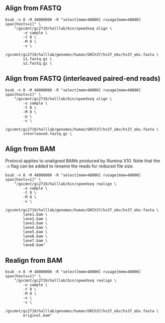 ## Align from FASTQ

```
bsub -n 8 -M 48000000 -R "select[mem>48000] rusage[mem=48000] span[hosts=1]" \
    "/gscmnt/gc2719/halllab/bin/speedseq align \
        -o sample \
        -t 8 \
        -M 8 \
        -v \
        /gscmnt/gc2719/halllab/genomes/human/GRCh37/hs37_ebv/hs37_ebv.fasta \
        s1.fastq.gz \
        s2.fastq.gz \
```

## Align from FASTQ (interleaved paired-end reads)

```
bsub -n 8 -M 48000000 -R "select[mem>48000] rusage[mem=48000] span[hosts=1]" \
    "/gscmnt/gc2719/halllab/bin/speedseq align \
        -o sample \
        -t 8 \
        -M 8 \
        -p \
        -v \
        /gscmnt/gc2719/halllab/genomes/human/GRCh37/hs37_ebv/hs37_ebv.fasta \
        interleaved.fastq.gz \
```

## Align from BAM
Protocol applies to unaligned BAMs produced by Illumina X10. Note that
the `-n` flag can be added to rename the reads for reduced file size.

```
bsub -n 8 -M 48000000 -R "select[mem>48000] rusage[mem=48000] span[hosts=1]" \
    "/gscmnt/gc2719/halllab/bin/speedseq realign \
        -o sample \
        -t 8 \
        -M 8 \
        -v \
        /gscmnt/gc2719/halllab/genomes/human/GRCh37/hs37_ebv/hs37_ebv.fasta \
        lane1.bam \
        lane2.bam \
        lane3.bam \
        lane4.bam \
        lane5.bam \
        lane6.bam \
        lane7.bam \
        lane8.bam"
```

## Realign from BAM

```
bsub -n 8 -M 48000000 -R "select[mem>48000] rusage[mem=48000] span[hosts=1]" \
    "/gscmnt/gc2719/halllab/bin/speedseq realign \
        -o sample \
        -t 8 \
        -M 8 \
        -n \
        -v \
        /gscmnt/gc2719/halllab/genomes/human/GRCh37/hs37_ebv/hs37_ebv.fasta \
        original.bam"
```
